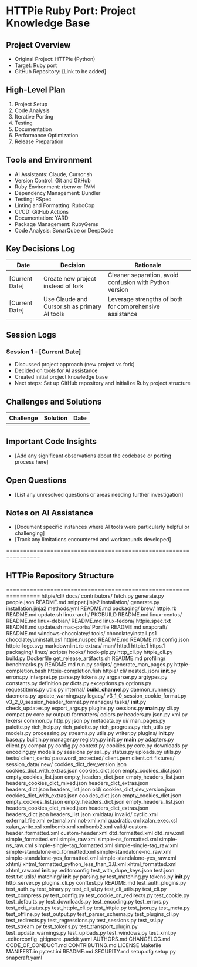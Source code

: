 # HTTPie Ruby Port: Project Knowledge Base

## Project Overview
- Original Project: HTTPie (Python)
- Target: Ruby port
- GitHub Repository: [Link to be added]

## High-Level Plan
1. Project Setup
2. Code Analysis
3. Iterative Porting
4. Testing
5. Documentation
6. Performance Optimization
7. Release Preparation

## Tools and Environment
- AI Assistants: Claude, Cursor.sh
- Version Control: Git and GitHub
- Ruby Environment: rbenv or RVM
- Dependency Management: Bundler
- Testing: RSpec
- Linting and Formatting: RuboCop
- CI/CD: GitHub Actions
- Documentation: YARD
- Package Management: RubyGems
- Code Analysis: SonarQube or DeepCode

## Key Decisions Log
| Date | Decision | Rationale |
|------|----------|-----------|
| [Current Date] | Create new project instead of fork | Cleaner separation, avoid confusion with Python version |
| [Current Date] | Use Claude and Cursor.sh as primary AI tools | Leverage strengths of both for comprehensive assistance |

## Session Logs
### Session 1 - [Current Date]
- Discussed project approach (new project vs fork)
- Decided on tools for AI assistance
- Created initial project knowledge base
- Next steps: Set up GitHub repository and initialize Ruby project structure

## Challenges and Solutions
| Challenge | Solution | Date |
|-----------|----------|------|
| | | |

## Important Code Insights
- [Add any significant observations about the codebase or porting process here]

## Open Questions
- [List any unresolved questions or areas needing further investigation]

## Notes on AI Assistance
- [Document specific instances where AI tools were particularly helpful or challenging]
- [Track any limitations encountered and workarounds developed]

================================================================
## HTTPie Repository Structure
================================================================
httpie/cli/
        docs/
            contributors/
                fetch.py
                generate.py
                people.json
                README.md
                snippet.jinja2
            installation/
                generate.py
                installation.jinja2
                methods.yml
                README.md
            packaging/
                brew/
                    httpie.rb
                    README.md
                    update.sh
                linux-arch/
                    PKGBUILD
                    README.md
                linux-centos/
                    README.md
                linux-debian/
                    README.md
                linux-fedora/
                    httpie.spec.txt
                    README.md
                    update.sh
                mac-ports/
                    Portfile
                    README.md
                snapcraft/
                    README.md
                windows-chocolatey/
                    tools/
                        chocolateyinstall.ps1
                        chocolateyuninstall.ps1
                        httpie.nuspec
                        README.md
                README.md
            config.json
            httpie-logo.svg
            markdownlint.rb
        extras/
            man/
            http.1
            httpie.1
            https.1
            packaging/
            linux/
                scripts/
                hooks/
                    hook-pip.py
                http_cli.py
                httpie_cli.py
                build.py
                Dockerfile
                get_release_artifacts.sh
                README.md
            profiling/
            benchmarks.py
            README.md
            run.py
            scripts/
            generate_man_pages.py
            httpie-completion.bash
            httpie-completion.fish
        httpie/
            cli/
            nested_json/
                __init__.py
                errors.py
                interpret.py
                parse.py
                tokens.py
            argparser.py
            argtypes.py
            constants.py
            definition.py
            dicts.py
            exceptions.py
            options.py
            requestitems.py
            utils.py
            internal/
            __build_channel__.py
            daemon_runner.py
            daemons.py
            update_warnings.py
            legacy/
            v3_1_0_session_cookie_format.py
            v3_2_0_session_header_format.py
            manager/
            tasks/
                __init__.py
                check_updates.py
                export_args.py
                plugins.py
                sessions.py
            __main__.py
            cli.py
            compat.py
            core.py
            output/
            formatters/
                colors.py
                headers.py
                json.py
                xml.py
            lexers/
                common.py
                http.py
                json.py
                metadata.py
            ui/
                man_pages.py
                palette.py
                rich_help.py
                rich_palette.py
                rich_progress.py
                rich_utils.py
            models.py
            processing.py
            streams.py
            utils.py
            writer.py
            plugins/
            __init__.py
            base.py
            builtin.py
            manager.py
            registry.py
            __init__.py
            __main__.py
            adapters.py
            client.py
            compat.py
            config.py
            context.py
            cookies.py
            core.py
            downloads.py
            encoding.py
            models.py
            sessions.py
            ssl_.py
            status.py
            uploads.py
            utils.py
        tests/
            client_certs/
            password_protected/
                client.pem
            client.crt
            fixtures/
            session_data/
                new/
                cookies_dict_dev_version.json
                cookies_dict_with_extras.json
                cookies_dict.json
                empty_cookies_dict.json
                empty_cookies_list.json
                empty_headers_dict.json
                empty_headers_list.json
                headers_cookies_dict_mixed.json
                headers_dict_extras.json
                headers_dict.json
                headers_list.json
                old/
                cookies_dict_dev_version.json
                cookies_dict_with_extras.json
                cookies_dict.json
                empty_cookies_dict.json
                empty_cookies_list.json
                empty_headers_dict.json
                empty_headers_list.json
                headers_cookies_dict_mixed.json
                headers_dict_extras.json
                headers_dict.json
                headers_list.json
            xmldata/
                invalid/
                cyclic.xml
                external_file.xml
                external.xml
                not-xml.xml
                quadratic.xml
                xalan_exec.xsl
                xalan_write.xsl
                xmlbomb.xml
                xmlbomb2.xml
                valid/
                custom-header_formatted.xml
                custom-header.xml
                dtd_formatted.xml
                dtd_raw.xml
                simple_formatted.xml
                simple_raw.xml
                simple-ns_formatted.xml
                simple-ns_raw.xml
                simple-single-tag_formatted.xml
                simple-single-tag_raw.xml
                simple-standalone-no_formatted.xml
                simple-standalone-no_raw.xml
                simple-standalone-yes_formatted.xml
                simple-standalone-yes_raw.xml
                xhtml/
                xhtml_formatted_python_less_than_3.8.xml
                xhtml_formatted.xml
                xhtml_raw.xml
            __init__.py
            .editorconfig
            test_with_dupe_keys.json
            test.json
            test.txt
            utils/
            matching/
                __init__.py
                parsing.py
                test_matching.py
                tokens.py
            __init__.py
            http_server.py
            plugins_cli.py
            conftest.py
            README.md
            test_auth_plugins.py
            test_auth.py
            test_binary.py
            test_cli_ui.py
            test_cli_utils.py
            test_cli.py
            test_compress.py
            test_config.py
            test_cookie_on_redirects.py
            test_cookie.py
            test_defaults.py
            test_downloads.py
            test_encoding.py
            test_errors.py
            test_exit_status.py
            test_httpie_cli.py
            test_httpie.py
            test_json.py
            test_meta.py
            test_offline.py
            test_output.py
            test_parser_schema.py
            test_plugins_cli.py
            test_redirects.py
            test_regressions.py
            test_sessions.py
            test_ssl.py
            test_stream.py
            test_tokens.py
            test_transport_plugin.py
            test_update_warnings.py
            test_uploads.py
            test_windows.py
            test_xml.py
        .editorconfig
        .gitignore
        .packit.yaml
        AUTHORS.md
        CHANGELOG.md
        CODE_OF_CONDUCT.md
        CONTRIBUTING.md
        LICENSE
        Makefile
        MANIFEST.in
        pytest.ini
        README.md
        SECURITY.md
        setup.cfg
        setup.py
        snapcraft.yaml